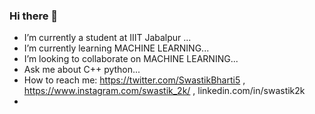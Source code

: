### Hi there 👋


-  I’m currently a student at IIIT Jabalpur ...
-  I’m currently learning MACHINE LEARNING...
-  I’m looking to collaborate on MACHINE LEARNING...
-  Ask me about C++ python...
-  How to reach me: https://twitter.com/SwastikBharti5 , https://www.instagram.com/swastik_2k/ , linkedin.com/in/swastik2k
- 
